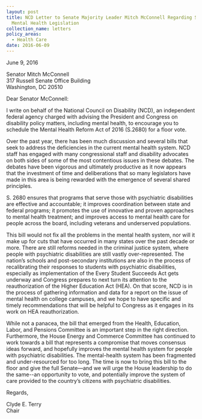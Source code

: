 ```yaml
---
layout: post
title: NCD Letter to Senate Majority Leader Mitch McConnell Regarding Senate
  Mental Health Legislation
collection_name: letters
policy_areas:
  - Health Care
date: 2016-06-09
---
```

June 9, 2016

Senator Mitch McConnell\
317 Russell Senate Office Building\
Washington, DC 20510

Dear Senator McConnell:

I write on behalf of the National Council on Disability (NCD), an independent federal agency charged with advising the President and Congress on disability policy matters, including mental health, to encourage you to schedule the Mental Health Reform Act of 2016 (S.2680) for a floor vote.

Over the past year, there has been much discussion and several bills that seek to address the deficiencies in the current mental health system. NCD staff has engaged with many congressional staff and disability advocates on both sides of some of the most contentious issues in these debates. The debates have been vigorous and ultimately productive as it now appears that the investment of time and deliberations that so many legislators have made in this area is being rewarded with the emergence of several shared principles.

S. 2680 ensures that programs that serve those with psychiatric disabilities are effective and accountable; it improves coordination between state and federal programs; it promotes the use of innovative and proven approaches to mental health treatment; and improves access to mental health care for people across the board, including veterans and underserved populations.

This bill would not fix all the problems in the mental health system, nor will it make up for cuts that have occurred in many states over the past decade or more. There are still reforms needed in the criminal justice system, where people with psychiatric disabilities are still vastly over-represented. The nation’s schools and post-secondary institutions are also in the process of recalibrating their responses to students with psychiatric disabilities, especially as implementation of the Every Student Succeeds Act gets underway and Congress prepares to next turn its attention to the reauthorization of the Higher Education Act (HEA). On that score, NCD is in the process of gathering information and data for a report on the issue of mental health on college campuses, and we hope to have specific and timely recommendations that will be helpful to Congress as it engages in its work on HEA reauthorization. 

While not a panacea, the bill that emerged from the Health, Education, Labor, and Pensions Committee is an important step in the right direction. Furthermore, the House Energy and Commerce Committee has continued to work towards a bill that represents a compromise that moves consensus ideas forward, and hopefully improves the mental health system for people with psychiatric disabilities. The mental-health system has been fragmented and under-resourced for too long. The time is now to bring this bill to the floor and give the full Senate—and we will urge the House leadership to do the same--an opportunity to vote, and potentially improve the system of care provided to the country’s citizens with psychiatric disabilities.

Regards,

Clyde E. Terry\
Chair